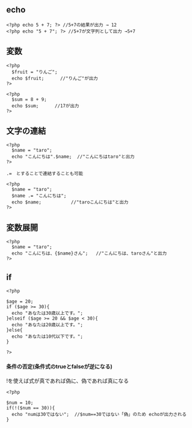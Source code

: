 ## echo
```
<?php echo 5 + 7; ?> //5+7の結果が出力 → 12 
<?php echo "5 + 7"; ?> //5+7が文字列として出力 →5+7
```

## 変数
```
<?php
  $fruit = "りんご";
  echo $fruit;      //"りんご"が出力
?>

<?php
  $sum = 8 + 9;
  echo $sum;      //17が出力
?>
```

## 文字の連結
```
<?php
  $name = "taro";
  echo "こんにちは".$name;  //"こんにちはtaro"と出力
?>

.=　とすることで連結することも可能  
  
<?php
  $name = "taro";
  $name .= "こんにちは";
  echo $name;           //"taroこんにちは"と出力
?>
```

## 変数展開
```
<?php
  $name = "taro";
  echo "こんにちは、{$name}さん";   //"こんにちは、taroさん"と出力
?>
```

## if
```
<?php

$age = 20;
if ($age >= 30){
  echo "あなたは30歳以上です。";
}elseif ($age >= 20 && $age < 30){
  echo "あなたは20歳以上です。";
}else{
  echo "あなたは10代以下です。";
}

?>
```
#### 条件の否定(条件式のtrueとfalseが逆になる)
!を使えば式が真であれば偽に、偽であれば真になる
```
<?php

$num = 10;
if(!($num == 30)){
  echo "numは30ではない";  //$num==30ではない「偽」のため echoが出力される
}
```
